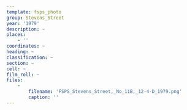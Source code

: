 ```yaml
---
template: fsps_photo
group: Stevens_Street
year: '1979'
description: ~
places:
    - ''
coordinates: ~
heading: ~
classification: ~
section: ~
cell: ~
film_roll: ~
files:
    -
        filename: 'FSPS_Stevens_Street,_No_11B,_12-4-D_1979.png'
        caption: ''
---
```


